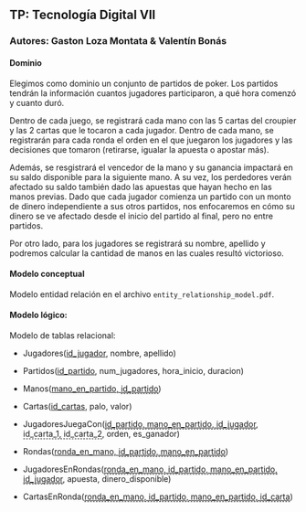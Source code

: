 ## TP: Tecnología Digital VII

### Autores: Gaston Loza Montata & Valentín Bonás

#### Dominio

Elegimos como dominio un conjunto de partidos de poker. Los partidos tendrán la información cuantos jugadores participaron, a qué hora comenzó y cuanto duró.

Dentro de cada juego, se registrará cada mano con las 5 cartas del croupier y las 2 cartas que le tocaron a cada jugador. Dentro de cada mano, se registrarán para cada ronda el orden en el que juegaron los jugadores y las decisiones que tomaron (retirarse, igualar la apuesta o apostar más). 

Además, se resgistrará el vencedor de la mano y su ganancia impactará en su saldo disponible para la siguiente mano. A su vez, los perdedores verán afectado su saldo también dado las apuestas que hayan hecho en las manos previas. Dado que cada jugador comienza un partido con un monto de dinero independiente a sus otros partidos, nos enfocaremos en cómo su dinero se ve afectado desde el inicio del partido al final, pero no entre partidos. 

Por otro lado, para los jugadores se registrará su nombre, apellido y podremos calcular la cantidad de manos en las cuales resultó victorioso.

#### Modelo conceptual

Modelo entidad relación en el archivo `entity_relationship_model.pdf`.

#### Modelo lógico:

Modelo de tablas relacional:

- Jugadores(<u>id_jugador</u>, nombre, apellido)

- Partidos(<u>id_partido</u>, num_jugadores, hora_inicio, duracion)

- Manos(<u>mano_en_partido, <span style='border-bottom: 1px dashed;'>id_partido</span></u>)

- Cartas(<u>id_cartas</u>, palo, valor)

- JugadoresJuegaCon(<u><span style='border-bottom: 1px dashed;'>id_partido, mano_en_partido, id_jugador</u>, <span style='border-bottom: 1px dashed;'>id_carta_1, id_carta_2</span>, orden, es_ganador)

- Rondas(<u>ronda_en_mano, <span style='border-bottom: 1px dashed;'>id_partido, mano_en_partido</span></u>)

- JugadoresEnRondas(<span style='border-bottom: 1px dashed;'><u>ronda_en_mano, id_partido, mano_en_partido, id_jugador</span></u>, apuesta, dinero_disponible)

- CartasEnRonda(<span style='border-bottom: 1px dashed;'><u>ronda_en_mano, id_partido, mano_en_partido, id_carta</span></u>)